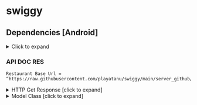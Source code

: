# swiggy


## Dependencies [Android]
<details>
     <summary> Click to expand </summary>
     
* [intl](https://pub.dev/packages/intl)
* [uuid](https://pub.dev/packages/uuid)
* [http](https://pub.dev/packages/http)
* [share](https://pub.dev/packages/share)
* [provider](https://pub.dev/packages/provider)
* [url_launcher](https://pub.dev/packages/url_launcher)
* [google_fonts](https://pub.dev/packages/google_fonts)
* [image_picker](https://pub.dev/packages/image_picker)
* [firebase_auth](https://pub.dev/packages/firebase_auth)
* [google_sign_in](https://pub.dev/packages/google_sign_in)
* [firebase_database](https://pub.dev/packages/firebase_database)
* [google_fonts](https://pub.dev/packages/google_fonts)
* [theme_provider](https://pub.dev/packages/theme_provider)
* [get](https://pub.dev/packages/get)
* [get_storage](https://pub.dev/packages/get_storage)
* [flutter_secure_storage](https://pub.dev/packages/flutter_secure_storage)
     
</details>


### API DOC RES
```
Restaurant Base Url = “https://raw.githubusercontent.com/playatanu/swiggy/main/server_github/data”
```
<details>
     <summary> HTTP Get Response [click to expand] </summary>
  
```
Restaurant and Food Data API

Restaurant keys [ ]

resid, 
resname, 
resimage, 
resrating, 
food[List]]
 
Food keys [ ]
 fid, 
fname, 
fimage, 
nonvag, 
fdetels, 
fprice


HTTP Get Response

[
    {    
 //Restaurant keys [ resid, resname, resimage, resrating, food[List]]                
        "resid": 1,
        "resname": "Coffee Break Cafe",
        "resimage": "https://res.cloudinary.com/...",
        "resrating": 5.4,
        "foods": [
            {
                "fid": 1,
                "fname": "Chicken Pokora",
                "fimage": "https://res.cloudinary.com/...",
                "nonvag": 1,
                "fdetels": "5 Pics",
                "fprice": 175
            },
            {
                "fid": 2,
                "fname": "Chicken Lolipop",
                "fimage": "https://res.cloudinary.com/...,
                "fdetels": "6 Pics",
                "nonvag": 1,
                "fprice": 175
            }
                  ] //Food Item List Close
    } //Restaurant close
]


```

</details>


<details>
     <summary> Model Class [click to expand] </summary>
  
```
  Restaurant Data Model Class
class ResModel {
  int resid;
  String resname;
  String resimage;
  double resreatting;
  List<Foods> foods;

  ResModel(
      {this.resid, this.resname, this.resimage, this.resreatting, this.foods});

  ResModel.fromJson(Map<String, dynamic> json) {
    resid = json['resid'];
    resname = json['resname'];
    resimage = json['resimage'];
    resreatting = json['resreatting'];
    if (json['foods'] != null) {
      foods = new List<Foods>();
      json['foods'].forEach((v) {
        foods.add(new Foods.fromJson(v));
      });
    }
  }

  Map<String, dynamic> toJson() {
    final Map<String, dynamic> data = new Map<String, dynamic>();
    data['resid'] = this.resid;
    data['resname'] = this.resname;
    data['resimage'] = this.resimage;
    data['resreatting'] = this.resreatting;
    if (this.foods != null) {
      data['foods'] = this.foods.map((v) => v.toJson()).toList();
    }
    return data;
  }
}

Food Model Data Class

class Foods {
  int fid;
  String fname;
  String fimage;
  int nonvag;
  String fdetels;
  int fprice;

  Foods(
      {this.fid,
      this.fname,
      this.fimage,
      this.nonvag,
      this.fdetels,
      this.fprice});

  Foods.fromJson(Map<String, dynamic> json) {
    fid = json['fid'];
    fname = json['fname'];
    fimage = json['fimage'];
    nonvag = json['nonvag'];
    fdetels = json['fdetels'];
    fprice = json['fprice'];
  }

  Map<String, dynamic> toJson() {
    final Map<String, dynamic> data = new Map<String, dynamic>();
    data['fid'] = this.fid;
    data['fname'] = this.fname;
    data['fimage'] = this.fimage;
    data['nonvag'] = this.nonvag;
    data['fdetels'] = this.fdetels;
    data['fprice'] = this.fprice;
    return data;
  }
}

  ```
  
  </details>
